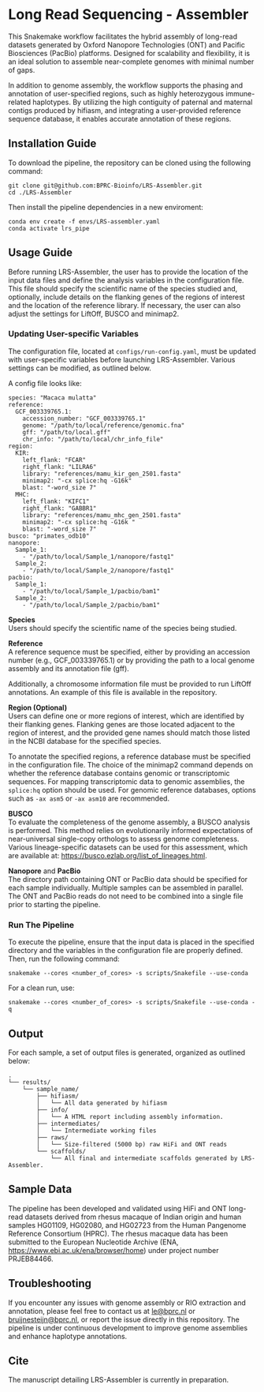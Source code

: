 # Long Read Sequencing - Assembler

This Snakemake workflow facilitates the hybrid assembly of long-read datasets generated by Oxford Nanopore Technologies (ONT) and Pacific Biosciences (PacBio) platforms. Designed for scalability and flexibility, it is an ideal solution to assemble near-complete genomes with minimal number of gaps.

In addition to genome assembly, the workflow supports the phasing and annotation of user-specified regions, such as highly heterozygous immune-related haplotypes. By utilizing the high contiguity of paternal and maternal contigs produced by hifiasm, and integrating a user-provided reference sequence database, it enables accurate annotation of these regions. 

## Installation Guide

To download the pipeline, the repository can be cloned using the following command:

    git clone git@github.com:BPRC-Bioinfo/LRS-Assembler.git
    cd ./LRS-Assembler

Then install the pipeline dependencies in a new enviroment:

    conda env create -f envs/LRS-assembler.yaml
    conda activate lrs_pipe

## Usage Guide

Before running LRS-Assembler, the user has to provide the location of the input data files and define the analysis variables in the configuration file. This file should specify the scientific name of the species studied and, optionally, include details on the flanking genes of the regions of interest and the location of the reference library. If necessary, the user can also adjust the settings for LiftOff, BUSCO and minimap2.

### Updating User-specific Variables

The configuration file, located at ```configs/run-config.yaml```, must be updated with user-specific variables before launching LRS-Assembler. Various settings can be modified, as outlined below.

A config file looks like:
```
species: "Macaca mulatta"
reference:
  GCF_003339765.1:
    accession_number: "GCF_003339765.1"
    genome: "/path/to/local/reference/genomic.fna"
    gff: "/path/to/local.gff"
    chr_info: "/path/to/local/chr_info_file"
region:
  KIR:
    left_flank: "FCAR"
    right_flank: "LILRA6"
    library: "references/mamu_kir_gen_2501.fasta" 
    minimap2: "-cx splice:hq -G16k"
    blast: "-word_size 7"
  MHC:
    left_flank: "KIFC1"
    right_flank: "GABBR1"
    library: "references/mamu_mhc_gen_2501.fasta" 
    minimap2: "-cx splice:hq -G16k "
    blast: "-word_size 7"
busco: "primates_odb10"
nanopore:
  Sample_1:
    - "/path/to/local/Sample_1/nanopore/fastq1"
  Sample_2:
    - "/path/to/local/Sample_2/nanopore/fastq1"
pacbio:
  Sample_1:
    - "/path/to/local/Sample_1/pacbio/bam1"
  Sample_2:
    - "/path/to/local/Sample_2/pacbio/bam1"
```
**Species**<br/>
Users should specify the scientific name of the species being studied. 

**Reference**<br/>
A reference sequence must be specified, either by providing an accession number (e.g., GCF_003339765.1) or by providing the path to a local genome assembly and its annotation file (gff). 

Additionally, a chromosome information file must be provided to run LiftOff annotations. An example of this file is available in the repository.

**Region (Optional)**<br/>
Users can define one or more regions of interest, which are identified by their flanking genes. Flanking genes are those located adjacent to the region of interest, and the provided gene names should match those listed in the NCBI database for the specified species. 

To annotate the specified regions, a reference database must be specified in the configuration file. The choice of the minimap2 command depends on whether the reference database contains genomic or transcriptomic sequences. For mapping transcriptomic data to genomic assemblies, the ```splice:hq``` option should be used. For genomic reference databases, options such as ```-ax asm5``` or ```-ax asm10``` are recommended.

**BUSCO**<br/>
To evaluate the completeness of the genome assembly, a BUSCO analysis is performed. This method relies on evolutionarily informed expectations of near-universal single-copy orthologs to assess genome completeness. Various lineage-specific datasets can be used for this assessment, which are available at: https://busco.ezlab.org/list_of_lineages.html.

**Nanopore** and **PacBio**<br/>
The directory path containing ONT or PacBio data should be specified for each sample individually. Multiple samples can be assembled in parallel. The ONT and PacBio reads do not need to be combined into a single file prior to starting the pipeline.

### Run The Pipeline

To execute the pipeline, ensure that the input data is placed in the specified directory and the variables in the configuration file are properly defined. Then, run the following command:

```
snakemake --cores <number_of_cores> -s scripts/Snakefile --use-conda
```

For a clean run, use:

```
snakemake --cores <number_of_cores> -s scripts/Snakefile --use-conda -q
```

## Output

For each sample, a set of output files is generated, organized as outlined below:

```
.
└── results/
    └── sample_name/
        ├── hifiasm/
        │   └── All data generated by hifiasm
        ├── info/
        │   └── A HTML report including assembly information.
        ├── intermediates/
        │   └── Intermediate working files
        ├── raws/
        │   └── Size-filtered (5000 bp) raw HiFi and ONT reads
        └── scaffolds/
            └── All final and intermediate scaffolds generated by LRS-Assembler. 
```

## Sample Data

The pipeline has been developed and validated using HiFi and ONT long-read datasets derived from rhesus macaque of Indian origin and human samples HG01109, HG02080, and HG02723 from the Human Pangenome Reference Consortium (HPRC). The rhesus macaque data has been submitted to the European Nucleotide Archive (ENA, https://www.ebi.ac.uk/ena/browser/home) under project number PRJEB84466. 

## Troubleshooting

If you encounter any issues with genome assembly or RIO extraction and annotation, please feel free to contact us at le@bprc.nl or bruijnesteijn@bprc.nl, or report the issue directly in this repository. The pipeline is under continuous development to improve genome assemblies and enhance haplotype annotations.

## Cite

The manuscript detailing LRS-Assembler is currently in preparation.
